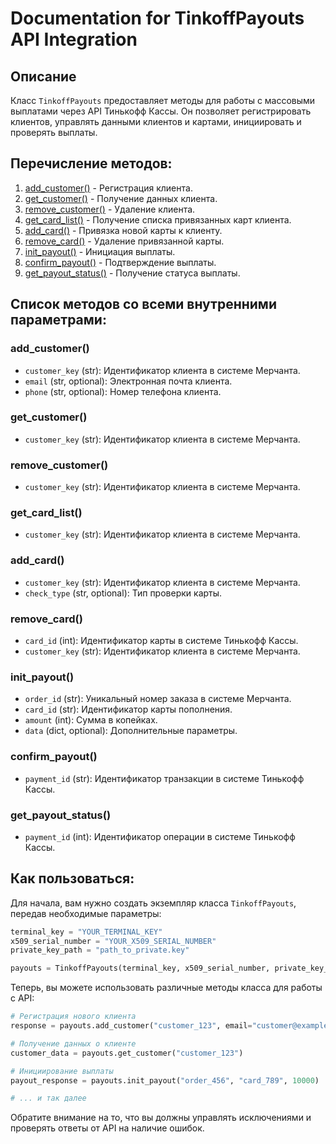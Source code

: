 # Documentation for TinkoffPayouts API Integration

## Описание

Класс `TinkoffPayouts` предоставляет методы для работы с массовыми выплатами через API Тинькофф Кассы. Он позволяет регистрировать клиентов, управлять данными клиентов и картами, инициировать и проверять выплаты.

## Перечисление методов:

1. [add_customer()](#add_customer) - Регистрация клиента.
2. [get_customer()](#get_customer) - Получение данных клиента.
3. [remove_customer()](#remove_customer) - Удаление клиента.
4. [get_card_list()](#get_card_list) - Получение списка привязанных карт клиента.
5. [add_card()](#add_card) - Привязка новой карты к клиенту.
6. [remove_card()](#remove_card) - Удаление привязанной карты.
7. [init_payout()](#init_payout) - Инициация выплаты.
8. [confirm_payout()](#confirm_payout) - Подтверждение выплаты.
9. [get_payout_status()](#get_payout_status) - Получение статуса выплаты.

## Список методов со всеми внутренними параметрами:

### <a name="add_customer"></a>add_customer()

- `customer_key` (str): Идентификатор клиента в системе Мерчанта.
- `email` (str, optional): Электронная почта клиента.
- `phone` (str, optional): Номер телефона клиента.

### <a name="get_customer"></a>get_customer()

- `customer_key` (str): Идентификатор клиента в системе Мерчанта.

### <a name="remove_customer"></a>remove_customer()

- `customer_key` (str): Идентификатор клиента в системе Мерчанта.

### <a name="get_card_list"></a>get_card_list()

- `customer_key` (str): Идентификатор клиента в системе Мерчанта.

### <a name="add_card"></a>add_card()

- `customer_key` (str): Идентификатор клиента в системе Мерчанта.
- `check_type` (str, optional): Тип проверки карты.

### <a name="remove_card"></a>remove_card()

- `card_id` (int): Идентификатор карты в системе Тинькофф Кассы.
- `customer_key` (str): Идентификатор клиента в системе Мерчанта.

### <a name="init_payout"></a>init_payout()

- `order_id` (str): Уникальный номер заказа в системе Мерчанта.
- `card_id` (str): Идентификатор карты пополнения.
- `amount` (int): Сумма в копейках.
- `data` (dict, optional): Дополнительные параметры.

### <a name="confirm_payout"></a>confirm_payout()

- `payment_id` (str): Идентификатор транзакции в системе Тинькофф Кассы.

### <a name="get_payout_status"></a>get_payout_status()

- `payment_id` (int): Идентификатор операции в системе Тинькофф Кассы.

## Как пользоваться:

Для начала, вам нужно создать экземпляр класса `TinkoffPayouts`, передав необходимые параметры:

```python
terminal_key = "YOUR_TERMINAL_KEY"
x509_serial_number = "YOUR_X509_SERIAL_NUMBER"
private_key_path = "path_to_private.key"

payouts = TinkoffPayouts(terminal_key, x509_serial_number, private_key_path)
```

Теперь, вы можете использовать различные методы класса для работы с API:

```python
# Регистрация нового клиента
response = payouts.add_customer("customer_123", email="customer@example.com", phone="+71234567890")

# Получение данных о клиенте
customer_data = payouts.get_customer("customer_123")

# Инициирование выплаты
payout_response = payouts.init_payout("order_456", "card_789", 10000)

# ... и так далее
```

Обратите внимание на то, что вы должны управлять исключениями и проверять ответы от API на наличие ошибок.
